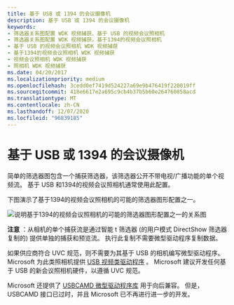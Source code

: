 ```yaml
---
title: 基于 USB 或 1394 的会议摄像机
description: 基于 USB 或 1394 的会议摄像机
keywords:
- 筛选器关系图配置 WDK 视频捕获、基于 USB 的视频会议照相机
- 筛选器关系图配置 WDK 视频捕获，基于1394的视频会议照相机
- 基于 USB 的视频会议照相机 WDK 视频捕获
- 基于1394的视频会议照相机 WDK 视频捕获
- 视频会议照相机 WDK 视频捕获
- 照相机 WDK 视频捕获
ms.date: 04/20/2017
ms.localizationpriority: medium
ms.openlocfilehash: 3cedd0ef7419d524227a69e9b476419f220019ff
ms.sourcegitcommit: 418e6617e2a695c9cb4b37b5b60e264760858acd
ms.translationtype: MT
ms.contentlocale: zh-CN
ms.lasthandoff: 12/07/2020
ms.locfileid: "96839185"
---
```

# <a name="usb-or-1394-based-conferencing-camera"></a>基于 USB 或 1394 的会议摄像机


简单的筛选器图包含一个捕获筛选器，该筛选器公开不带电视/广播功能的单个视频流。 基于 USB 和1394的视频会议照相机通常使用此配置。

下图演示了基于1394的视频会议照相机的可能的筛选器图形配置之一。

![说明基于1394的视频会议照相机的可能的筛选器图形配置之一的关系图](images/conferencing-camera-1394.gif)

**注意**  ：从相机的单个捕获流是通过智能 t 筛选器 (的用户模式 DirectShow 筛选器复制的) 提供单独的捕获和预览流。 执行此复制不需要微型驱动程序复制数据。

 

如果供应商符合 UVC 规范，则不需要为其基于 USB 的相机编写微型驱动程序。 Microsoft 为此类照相机提供 [USB 视频类驱动程序](usb-video-class-driver.md) 。 Microsoft 建议开发任何基于 USB 的新会议照相机硬件，以遵循 UVC 规范。

Microsoft 还提供了 [USBCAMD 微型驱动程序库](usbcamd-minidriver-library.md) 用于向后兼容。 但是，USBCAMD 接口已过时，并且 Microsoft 已不再进行进一步的开发。

 

 




